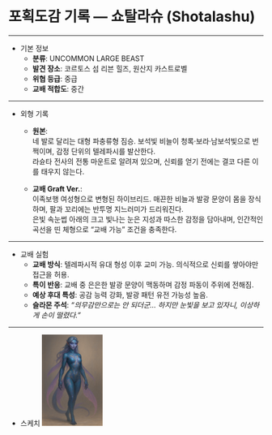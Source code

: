 # 포획도감 기록 — 쇼탈라슈 (Shotalashu)

---

- 기본 정보
  * **분류**: UNCOMMON LARGE BEAST
  * **발견 장소**: 코르토스 섬 리븐 힐즈, 원산지 카스트로벨
  * **위협 등급**: 중급
  * **교배 적합도**: 중간

---

- 외형 기록
  * **원본**:  
  네 발로 달리는 대형 파충류형 짐승. 보석빛 비늘이 청록·보라·남보석빛으로 번쩍이며, 감정 단위의 텔레파시를 발산한다.  
  라슌타 전사의 전통 마운트로 알려져 있으며, 신뢰를 얻기 전에는 결코 다른 이를 태우지 않는다.  

  * **교배 Graft Ver.**:  
  이족보행 여성형으로 변형된 하이브리드. 매끈한 비늘과 발광 문양이 몸을 장식하며, 팔과 꼬리에는 반투명 지느러미가 드리워진다.  
  은빛 속눈썹 아래의 크고 빛나는 눈은 지성과 따스한 감정을 담아내며, 인간적인 곡선을 띤 체형으로 “교배 가능” 조건을 충족한다.  

---

- 교배 실험
  * **교배 방식**: 텔레파시적 유대 형성 이후 교미 가능. 의식적으로 신뢰를 쌓아야만 접근을 허용.  
  * **특이 반응**: 교배 중 은은한 발광 문양이 맥동하며 감정 파동이 주위에 전해짐.  
  * **예상 후대 특성**: 공감 능력 강화, 발광 패턴 유전 가능성 높음.  
  * **슬라몬 주석**: *“의무감만으로는 안 되더군… 하지만 눈빛을 보고 있자니, 이상하게 손이 떨렸다.”*  

---

- 스케치
  <img alt="Shotalashu" title="Shotalashu" src="Shotalashu.PNG" style="width: 25%; height: auto;">
